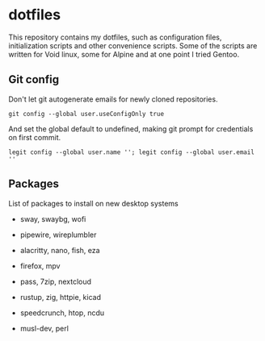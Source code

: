 # dotfiles

This repository contains my dotfiles, such as configuration files, initialization scripts and other convenience scripts.
Some of the scripts are written for Void linux, some for Alpine and at one point I tried Gentoo.

## Git config

Don't let git autogenerate emails for newly cloned repositories.

`git config --global user.useConfigOnly true`

And set the global default to undefined, making git prompt for credentials on first commit.

`legit config --global user.name ''; legit config --global user.email ''`

## Packages

List of packages to install on new desktop systems

- sway, swaybg, wofi
- pipewire, wireplumbler
- alacritty, nano, fish, eza
- firefox, mpv
- pass, 7zip, nextcloud
- rustup, zig, httpie, kicad
- speedcrunch, htop, ncdu

- musl-dev, perl